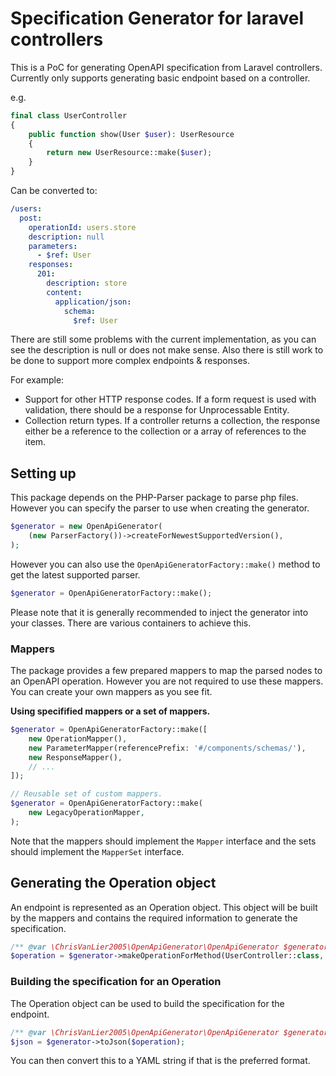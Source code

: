 # Specification Generator for laravel controllers

This is a PoC for generating OpenAPI specification from Laravel controllers.
Currently only supports generating basic endpoint based on a controller.

e.g.
```php
final class UserController 
{
    public function show(User $user): UserResource
    {
        return new UserResource::make($user);
    }
}
```

Can be converted to:
```yaml
/users:
  post:
    operationId: users.store
    description: null
    parameters:
      - $ref: User
    responses:
      201:
        description: store
        content:
          application/json:
            schema:
              $ref: User
```

There are still some problems with the current implementation, as you can see the description is null or does not make sense.
Also there is still work to be done to support more complex endpoints & responses.

For example:
* Support for other HTTP response codes. If a form request is used with validation, there should be a response for Unprocessable Entity.
* Collection return types. If a controller returns a collection, the response either be a reference to the collection or a array of references to the item.

## Setting up
This package depends on the PHP-Parser package to parse php files. However you can specify the parser to use when creating the generator.

```php
$generator = new OpenApiGenerator(
    (new ParserFactory())->createForNewestSupportedVersion(),
);
```

However you can also use the `OpenApiGeneratorFactory::make()` method to get the latest supported parser.

```php
$generator = OpenApiGeneratorFactory::make();
```

Please note that it is generally recommended to inject the generator into your classes. There are various containers to achieve this.

### Mappers
The package provides a few prepared mappers to map the parsed nodes to an OpenAPI operation. However you are not required to use these mappers.
You can create your own mappers as you see fit.

**Using specifified mappers or a set of mappers.**
```php
$generator = OpenApiGeneratorFactory::make([
    new OperationMapper(),
    new ParameterMapper(referencePrefix: '#/components/schemas/'),
    new ResponseMapper(),
    // ...
]);

// Reusable set of custom mappers.
$generator = OpenApiGeneratorFactory::make(
    new LegacyOperationMapper,
);
```
Note that the mappers should implement the `Mapper` interface and the sets should implement the `MapperSet` interface.

## Generating the Operation object
An endpoint is represented as an Operation object. This object will be built by the mappers and contains the required information
to generate the specification.

```php
/** @var \ChrisVanLier2005\OpenApiGenerator\OpenApiGenerator $generator */
$operation = $generator->makeOperationForMethod(UserController::class, 'store');
```

### Building the specification for an Operation
The Operation object can be used to build the specification for the endpoint.

```php
/** @var \ChrisVanLier2005\OpenApiGenerator\OpenApiGenerator $generator */
$json = $generator->toJson($operation);
```

You can then convert this to a YAML string if that is the preferred format.
